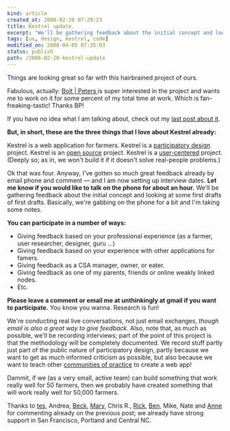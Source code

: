 ```yaml
---
kind: article
created_at: 2008-02-20 07:29:23
title: Kestrel update.
excerpt: "We'll be gathering feedback about the initial concept and looking at some first drafts of first drafts. Basically, we're gabbing on the phone for a bit and I'm taking some notes. "
tags: [ux, design, kestrel, code]
modified_on: 2008-04-05 07:35:03
status: publish 
path: /2008-02-20-kestrel-update
---
```


Things are looking great so far with this hairbrained project of ours. 

Fabulous, actually: <a href="http://boltpeters.com">Bolt | Peters </a>is super interested in the project and wants me to work on it for some percent of my total time at work. Which is fan-freaking-tastic! Thanks BP!

If you have no idea what I am talking about, check out my <a href="http://www.unthinkingly.com/2008/01/02/kestrel-a-simple-web-app-for-community-supported-agriculture/">last post about it</a>. 

<strong>But, in short, these are the three things that I love about Kestrel already:</strong>

Kestrel is a web application for farmers.
Kestrel is a <a href="http://en.wikipedia.org/wiki/Participatory_design">participatory design</a> project.
Kestrel is an <a href="http://en.wikipedia.org/wiki/Open_source">open source</a> project. 
Kestrel is a <a href="http://en.wikipedia.org/wiki/User-centered_design">user-centered</a> project. (Deeply so; as in, we won't build it if it doesn't solve real-people problems.)

Ok that was four. Anyway, I've gotten so much great feedback already by email phone and comment &mdash; and I am now setting up interview dates. <strong>Let me know if you would like to talk on the phone for about an hour.</strong> We'll be gathering feedback about the initial concept and looking at some first drafts of first drafts. Basically, we're gabbing on the phone for a bit and I'm taking some notes. 

<strong>You can participate in a number of ways: </strong>

<ul><li>Giving feedback based on your professional experience (as a farmer, user researcher, designer, guru ...) </li>
<li>Giving feedback based on your experience with other applications for famers. </li>
<li>Giving feedback as a CSA manager, owner, or eater. </li>
<li>Giving feedback as one of my parents, friends or online weakly linked nodes.</li>
<li>Etc.</li></ul>

<strong>Please leave a comment or email me at unthinkingly at gmail if you want to participate.</strong> You know you wanna. Research is fun! 

We're conducting real live conversations, not just email exchanges, <em>though email is also a great way to give feedback</em>. Also, note that, as much as possible, we'll be recording interviews; part of the point of this project is that the methodology will be completely documented. We record stuff partly just part of the public nature of participatory design, partly because we want to get as much informed criticism as possible, but also because we want to teach other <a href="http://en.wikipedia.org/wiki/Community_of_practice">communities of practice</a> to create a web app!

Dammit, if we (as a very small, active team) can build something that work really well for 50 farmers, then we probably have created something that will work really well for 50,000 farmers. 

Thanks to <a href="http://truefood.wordpress.com/">tes</a>, Andrea, <a href="http://becktench.com/">Beck</a>, <a href="http://chathammarketplace.coop/">Mary</a>, Chris R., <a href="http://www.rickbradley.com/">Rick</a>, <a href="http://ideacog.net/">Ben</a>, Mike, Nate and <a href="http://www.storytreefarm.com/">Anne</a> for commenting already on the previous post; we already have strong support in San Francisco, Portland and Central NC.
